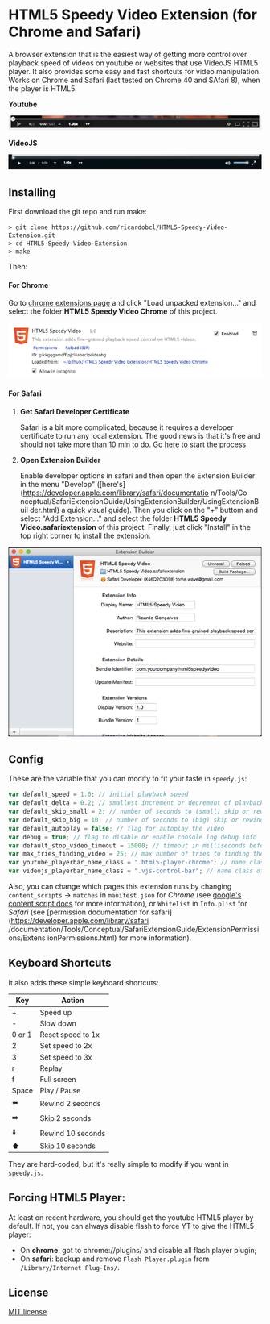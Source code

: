 # HTML5 Speedy Video Extension (for Chrome and Safari)

A browser extension that is the easiest way of getting more control over
playback speed of videos on youtube or websites that use VideoJS HTML5 player.
It also provides some easy and fast shortcuts for video manipulation. Works on
Chrome and Safari (last tested on Chrome 40 and SAfari 8), when the player is
HTML5.

**Youtube**

![Youtube Player](screenshots/yt_player.png)

**VideoJS**

![VideoJS Player](screenshots/vjs_player.png)


## Installing

First download the git repo and run make:

```Shell
> git clone https://github.com/ricardobcl/HTML5-Speedy-Video-Extension.git
> cd HTML5-Speedy-Video-Extension
> make
```
Then:

#### For Chrome

Go to [chrome extensions page](chrome://extensions/) and click "Load unpacked
extension..." and select the folder **HTML5 Speedy Video Chrome** of this
project.

![Chrome Extensions](screenshots/chrome_ext.png)

#### For Safari

1. **Get Safari Developer Certificate**

    Safari is a bit more complicated, because it requires a developer certificate to
    run any local extension. The good news is that it's free and should not take
    more than 10 min to do. Go [here](https://developer.apple.com/programs/safari/)
    to start the process.

2. **Open Extension Builder**

    Enable developer options in safari and then open the Extension Builder in
    the menu "Develop"
    ([here's](https://developer.apple.com/library/safari/documentatio n/Tools/Co
    nceptual/SafariExtensionGuide/UsingExtensionBuilder/UsingExtensionBuil
    der.html) a quick visual guide). Then you click on the "+" buttom and select
    "Add Extension..." and select the folder **HTML5 Speedy
    Video.safariextension** of this project. Finally, just click "Install" in
    the top right corner to install the extension.

![Safari Extension Builder](screenshots/safari_ext_builder.png)

## Config

These are the variable that you can modify to fit your taste in `speedy.js`:

```Javascript
var default_speed = 1.0; // initial playback speed 
var default_delta = 0.2; // smallest increment or decrement of playback speed
var default_skip_small = 2; // number of seconds to (small) skip or rewind the video
var default_skip_big = 10; // number of seconds to (big) skip or rewind the video
var default_autoplay = false; // flag for autoplay the video
var debug = true; // flag to disable or enable console log debug info
var default_stop_video_timeout = 15000; // timeout in milliseconds before stop pausing the video
var max_tries_finding_video = 25; // max number of tries to finding the video
var youtube_playerbar_name_class = ".html5-player-chrome"; // name class of youtube player bar 
var videojs_playerbar_name_class = ".vjs-control-bar"; // name class of VideoJS player bar 
```

Also, you can change which pages this extension runs by changing
`content_scripts` -> `matches` in `manifest.json` for *Chrome* (see [google's
content script docs](https://developer.chrome.com/extensions/content_scripts)
for more information), or `Whitelist` in `Info.plist` for *Safari* (see
[permission documentation for safari](https://developer.apple.com/library/safari
/documentation/Tools/Conceptual/SafariExtensionGuide/ExtensionPermissions/Extens
ionPermissions.html) for more information).

## Keyboard Shortcuts

It also adds these simple keyboard shortcuts:

Key             | Action
---             | ---
+               | Speed up
-               | Slow down
0 or 1          | Reset speed to 1x
2               | Set speed to 2x
3               | Set speed to 3x
r               | Replay
f               | Full screen
Space           | Play / Pause
:arrow_left:    | Rewind 2 seconds
:arrow_right:   | Skip 2 seconds
:arrow_down:    | Rewind 10 seconds
:arrow_up:      | Skip 10 seconds



They are hard-coded, but it's really simple to modify if you want in
`speedy.js`.

## Forcing HTML5 Player:

At least on recent hardware, you should get the youtube HTML5 player by default.
If not, you can always disable flash to force YT to give the HTML5 player:

* On **chrome**: got to chrome://plugins/ and disable all flash player plugin;
* On **safari**: backup and remove `Flash Player.plugin` from `/Library/Internet Plug-Ins/`.


## License

[MIT license](http://opensource.org/licenses/MIT)
